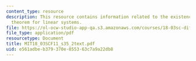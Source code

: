 ```yaml
---
content_type: resource
description: This resource contains information related to the existence and uniqueness
  theorem for linear systems.
file: https://ol-ocw-studio-app-qa.s3.amazonaws.com/courses/18-03sc-differential-equations-fall-2011/e561adbeb379370e855363c7a9a22db8_MIT18_03SCF11_s35_2text.pdf
file_type: application/pdf
resourcetype: Document
title: MIT18_03SCF11_s35_2text.pdf
uid: e561adbe-b379-370e-8553-63c7a9a22db8
---
```

